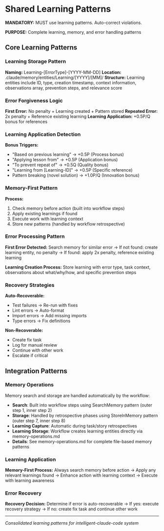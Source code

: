 # Shared Learning Patterns

**MANDATORY:** MUST use learning patterns. Auto-correct violations.

**PURPOSE:** Complete learning, memory, and error handling patterns

## Core Learning Patterns

### Learning Storage Pattern
**Naming:** Learning-[ErrorType]-[YYYY-MM-DD]
**Location:** .claude/memory/entities/Learning/[YYYY]/[MM]/
**Structure:** Learning entities include ID, type, creation timestamp, context information, observations array, prevention steps, and relevance score

### Error Forgiveness Logic
**First Error:** No penalty + Learning created + Pattern stored
**Repeated Error:** 2x penalty + Reference existing learning
**Learning Application:** +0.5P/Q bonus for references

### Learning Application Detection
**Bonus Triggers:**
- "Based on previous learning" → +0.5P (Process bonus)
- "Applying lesson from" → +0.5P (Application bonus)
- "To prevent repeat of" → +0.5Q (Quality bonus)
- "Learning from [Learning-ID]" → +0.5P (Specific reference)
- Pattern breaking (novel solution) → +1.0P/Q (Innovation bonus)

### Memory-First Pattern
**Process:**
1. Check memory before action (built into workflow steps)
2. Apply existing learnings if found
3. Execute work with learning context
4. Store new patterns (handled by workflow retrospective)

### Error Processing Pattern
**First Error Detected:** Search memory for similar error → If not found: create learning entity, no penalty → If found: apply 2x penalty, reference existing learning

**Learning Creation Process:** Store learning with error type, task context, observations about what/why/how, and specific prevention steps

### Recovery Strategies
**Auto-Recoverable:**
- Test failures → Re-run with fixes
- Lint errors → Auto-format  
- Import errors → Add missing imports
- Type errors → Fix definitions

**Non-Recoverable:**
- Create fix task
- Log for manual review
- Continue with other work
- Escalate if critical

## Integration Patterns

### Memory Operations
Memory search and storage are handled automatically by the workflow:
- **Search**: Built into workflow steps using SearchMemory pattern (outer step 1, inner step 2)
- **Storage**: Handled by retrospective phases using StoreInMemory pattern (outer step 7, inner step 8)
- **Learning Capture**: Automatic during task/story retrospectives
- **Learning Storage**: Workflow creates learning entities directly via memory-operations.md
- **Details**: See memory-operations.md for complete file-based memory patterns

### Learning Application
**Memory-First Process:** Always search memory before action → Apply any relevant learnings found → Enhance action with learning context → Execute with learning awareness

### Error Recovery
**Recovery Decision:** Determine if error is auto-recoverable → If yes: execute recovery strategy → If no: create fix task and continue other work

---
*Consolidated learning patterns for intelligent-claude-code system*